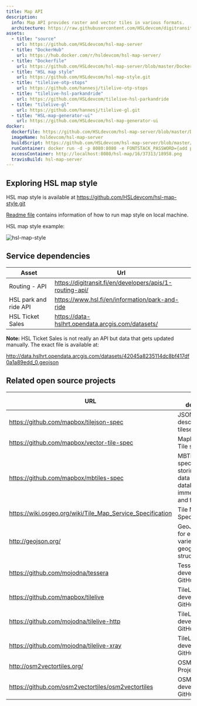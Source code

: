 ```yaml
---
title: Map API
description:
  info: Map API provides raster and vector tiles in various formats.
  architecture: https://raw.githubusercontent.com/HSLdevcom/digitransit-site/master/pages/en/developers/apis/3-map-api/x-service-architecture/architecture.xml
assets:
  - title: "source"
    url: https://github.com/HSLdevcom/hsl-map-server
  - title: "DockerHub"
    url: https://hub.docker.com/r/hsldevcom/hsl-map-server/
  - title: "Dockerfile"
    url: https://github.com/HSLdevcom/hsl-map-server/blob/master/Dockerfile
  - title: "HSL map style"
    url: https://github.com/HSLdevcom/hsl-map-style.git
  - title: "tilelive-otp-stops"
    url: https://github.com/hannesj/tilelive-otp-stops
  - title: "tilelive-hsl-parkandride"
    url: https://github.com/HSLdevcom/tilelive-hsl-parkandride
  - title: "tilelive-gl"
    url: https://github.com/hannesj/tilelive-gl.git
  - title: "HSL-map-generator-ui"
    url: https://github.com/HSLdevcom/hsl-map-generator-ui
docker:
  dockerfile: https://github.com/HSLdevcom/hsl-map-server/blob/master/Dockerfile
  imageName: hsldevcom/hsl-map-server
  buildScript: https://github.com/HSLdevcom/hsl-map-server/blob/master/travis-build.sh
  runContainer: docker run -d -p 8080:8080 -e FONTSTACK_PASSWORD={add password here} --name hsl-map-server hsldevcom/hsl-map-server
  accessContainer: http://localhost:8080/hsl-map/16/37313/18958.png
  travisBuild: hsl-map-server
---
```


## Exploring HSL map style

HSL map style is available at https://github.com/HSLdevcom/hsl-map-style.git

[Readme file](https://github.com/HSLdevcom/hsl-map-style/blob/master/README.md) contains information of how to run map style on local machine.

HSL map style example:

![hsl-map-style](http://api.digitransit.fi/hsl-map/16/37311/18963@2x.png)

## Service dependencies

| Asset                 | Url                                                      |
| --------------------- | -------------------------------------------------------- |
| Routing - API         | https://digitransit.fi/en/developers/apis/1-routing-api/ |
| HSL park and ride API | https://www.hsl.fi/en/information/park-and-ride          |
| HSL Ticket Sales      | https://data-hslhrt.opendata.arcgis.com/datasets/        |

**Note:** HSL Ticket Sales is not really an API but data that gets updated manually. The exact file is available at:

http://data.hslhrt.opendata.arcgis.com/datasets/42045a8235114dc8bf417df0a1a89edd_0.geojson

## Related open source projects

| URL                                                        | Project description                                                                                       |
| ---------------------------------------------------------- | --------------------------------------------------------------------------------------------------------- |
| https://github.com/mapbox/tilejson-spec                    | JSON format for describing map tilesets                                                                   |
| https://github.com/mapbox/vector-tile-spec                 | Mapbox Vector Tile specification                                                                          |
| https://github.com/mapbox/mbtiles-spec                     | MBTiles specification for storing tiled map data in SQLite databases for immediate usage and for transfer |
| https://wiki.osgeo.org/wiki/Tile_Map_Service_Specification | Tile Map Service Specification                                                                            |
| http://geojson.org/                                        | GeoJSON format for encoding a variety of geographic data structures                                       |
| https://github.com/mojodna/tessera                         | Tessera development on GitHub                                                                             |
| https://github.com/mapbox/tilelive                         | TileLive development on GitHub                                                                            |
| https://github.com/mojodna/tilelive-http                   | TileLive http developement on GitHub                                                                      |
| https://github.com/mojodna/tilelive-xray                   | TileLive xray development on GitHub                                                                       |
| http://osm2vectortiles.org/                                | OSM2VectorTiles Project                                                                                   |
| https://github.com/osm2vectortiles/osm2vectortiles         | OSM2VectorTiles development on GitHub                                                                     |

